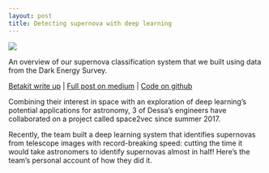 ```yaml
---
layout: post
title: Detecting supernova with deep learning
---
```


![]({{site.baseurl}}/img/space2vec.jpeg)

An overview of our supernova classification system that we built using data from the Dark Energy Survey.

[Betakit write up](https://betakit.com/dessa-engineers-build-machine-learning-supernova-identification-system/) | 
[Full post on medium](https://medium.com/dessa-news/space-2-vec-fd900f5566) | 
[Code on github](https://github.com/pippinlee/space2vec-ml-code)

Combining their interest in space with an exploration of deep learning’s potential applications for astronomy, 3 of Dessa’s engineers have collaborated on a project called space2vec since summer 2017.

Recently, the team built a deep learning system that identifies supernovas from telescope images with record-breaking speed: cutting the time it would take astronomers to identify supernovas almost in half! Here’s the team’s personal account of how they did it.
